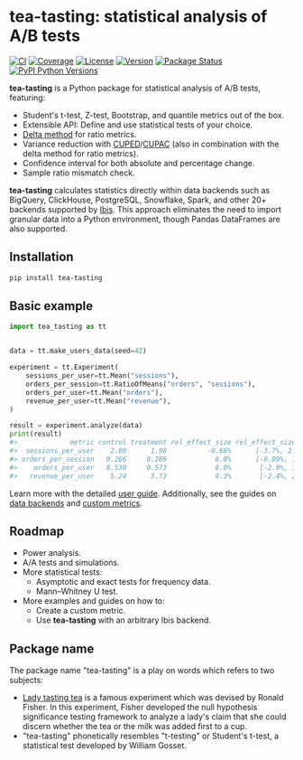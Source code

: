 # tea-tasting: statistical analysis of A/B tests

[![CI](https://github.com/e10v/tea-tasting/actions/workflows/ci.yml/badge.svg?branch=main)](https://github.com/e10v/tea-tasting/actions/workflows/ci.yml)
[![Coverage](https://codecov.io/github/e10v/tea-tasting/coverage.svg?branch=main)](https://codecov.io/gh/e10v/tea-tasting)
[![License](https://img.shields.io/github/license/e10v/tea-tasting)](https://github.com/e10v/tea-tasting/blob/main/LICENSE)
[![Version](https://img.shields.io/pypi/v/tea-tasting.svg)](https://pypi.org/project/tea-tasting/)
[![Package Status](https://img.shields.io/pypi/status/tea-tasting.svg)](https://pypi.org/project/tea-tasting/)
[![PyPI Python Versions](https://img.shields.io/pypi/pyversions/tea-tasting.svg)](https://pypi.org/project/tea-tasting/)

**tea-tasting** is a Python package for statistical analysis of A/B tests, featuring:

- Student's t-test, Z-test, Bootstrap, and quantile metrics out of the box.
- Extensible API: Define and use statistical tests of your choice.
- [Delta method](https://alexdeng.github.io/public/files/kdd2018-dm.pdf) for ratio metrics.
- Variance reduction with [CUPED](https://exp-platform.com/Documents/2013-02-CUPED-ImprovingSensitivityOfControlledExperiments.pdf)/[CUPAC](https://doordash.engineering/2020/06/08/improving-experimental-power-through-control-using-predictions-as-covariate-cupac/) (also in combination with the delta method for ratio metrics).
- Confidence interval for both absolute and percentage change.
- Sample ratio mismatch check.

**tea-tasting** calculates statistics directly within data backends such as BigQuery, ClickHouse, PostgreSQL, Snowflake, Spark, and other 20+ backends supported by [Ibis](https://ibis-project.org/). This approach eliminates the need to import granular data into a Python environment, though Pandas DataFrames are also supported.

## Installation

```bash
pip install tea-tasting
```

## Basic example

```python
import tea_tasting as tt


data = tt.make_users_data(seed=42)

experiment = tt.Experiment(
    sessions_per_user=tt.Mean("sessions"),
    orders_per_session=tt.RatioOfMeans("orders", "sessions"),
    orders_per_user=tt.Mean("orders"),
    revenue_per_user=tt.Mean("revenue"),
)

result = experiment.analyze(data)
print(result)
#>             metric control treatment rel_effect_size rel_effect_size_ci pvalue
#>  sessions_per_user    2.00      1.98          -0.66%      [-3.7%, 2.5%]  0.674
#> orders_per_session   0.266     0.289            8.8%      [-0.89%, 19%] 0.0762
#>    orders_per_user   0.530     0.573            8.0%       [-2.0%, 19%]  0.118
#>   revenue_per_user    5.24      5.73            9.3%       [-2.4%, 22%]  0.123
```

Learn more with the detailed [user guide](https://tea-tasting.e10v.me/user-guide/). Additionally, see the guides on [data backends](https://tea-tasting.e10v.me/data-backends/) and [custom metrics](https://tea-tasting.e10v.me/custom-metrics/).

## Roadmap

- Power analysis.
- A/A tests and simulations.
- More statistical tests:
    - Asymptotic and exact tests for frequency data.
    - Mann–Whitney U test.
- More examples and guides on how to:
    - Create a custom metric.
    - Use **tea-tasting** with an arbitrary Ibis backend.

## Package name

The package name "tea-tasting" is a play on words which refers to two subjects:

- [Lady tasting tea](https://en.wikipedia.org/wiki/Lady_tasting_tea/) is a famous experiment which was devised by Ronald Fisher. In this experiment, Fisher developed the null hypothesis significance testing framework to analyze a lady's claim that she could discern whether the tea or the milk was added first to a cup.
- "tea-tasting" phonetically resembles "t-testing" or Student's t-test, a statistical test developed by William Gosset.
